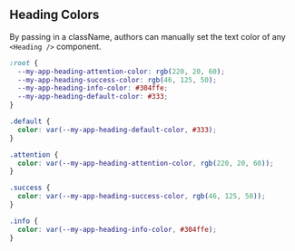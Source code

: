 ## Heading Colors

By passing in a className, authors can manually set the text color of any `<Heading />` component.

```css
:root {
  --my-app-heading-attention-color: rgb(220, 20, 60);
  --my-app-heading-success-color: rgb(46, 125, 50);
  --my-app-heading-info-color: #304ffe;
  --my-app-heading-default-color: #333;
}

.default {
  color: var(--my-app-heading-default-color, #333);
}

.attention {
  color: var(--my-app-heading-attention-color, rgb(220, 20, 60));
}

.success {
  color: var(--my-app-heading-success-color, rgb(46, 125, 50));
}

.info {
  color: var(--my-app-heading-info-color, #304ffe);
}
```
